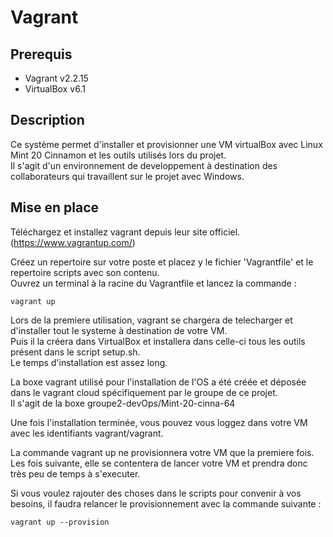 # Vagrant
## Prerequis

- Vagrant v2.2.15
- VirtualBox v6.1

## Description

Ce système permet d'installer et provisionner une VM virtualBox avec Linux Mint 20 Cinnamon et les outils utilisés lors du projet.  
Il s'agit d'un environnement de developpement à destination des collaborateurs qui travaillent sur le projet avec Windows.  

## Mise en place

Téléchargez et installez vagrant depuis leur site officiel. (https://www.vagrantup.com/)

Créez un repertoire sur votre poste et placez y le fichier 'Vagrantfile' et le repertoire scripts avec son contenu.  
Ouvrez un terminal à la racine du Vagrantfile et lancez la commande : 

```shell
vagrant up
```

Lors de la premiere utilisation, vagrant se chargera de telecharger et d'installer tout le systeme à destination de votre VM.  
Puis il la créera dans VirtualBox et installera dans celle-ci tous les outils présent dans le script setup.sh.  
Le temps d'installation est assez long.  

La boxe vagrant utilisé pour l'installation de l'OS a été créée et déposée dans le vagrant cloud spécifiquement par le groupe de ce projet.  
Il s'agit de la boxe groupe2-devOps/Mint-20-cinna-64  

Une fois l'installation terminée, vous pouvez vous loggez dans votre VM avec les identifiants vagrant/vagrant.  

La commande vagrant up ne provisionnera votre VM que la premiere fois.  
Les fois suivante, elle se contentera de lancer votre VM et prendra donc très peu de temps à s'executer.  

Si vous voulez rajouter des choses dans le scripts pour convenir à vos besoins, il faudra relancer le provisionnement avec la commande suivante : 

```shell
vagrant up --provision
```
